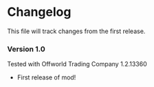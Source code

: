 # Changelog

This file will track changes from the first release.

### Version 1.0

Tested with Offworld Trading Company 1.2.13360

* First release of mod!